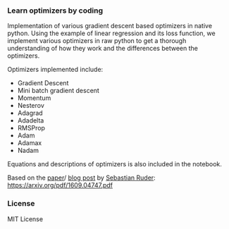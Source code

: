 ### Learn optimizers by coding

Implementation of various gradient descent based optimizers in native python. Using the example of linear regression and its loss function, we implement various optimizers in raw python to get a thorough understanding of how they work and the differences between the optimizers. 

Optimizers implemented include:

* Gradient Descent
* Mini batch gradient descent
* Momentum
* Nesterov
* Adagrad
* Adadelta
* RMSProp
* Adam
* Adamax
* Nadam

Equations and descriptions of optimizers is also included in the notebook. 

Based on the [paper](https://arxiv.org/pdf/1609.04747.pdf)/ [blog post](http://ruder.io/optimizing-gradient-descent/) by [Sebastian Ruder](http://ruder.io/): https://arxiv.org/pdf/1609.04747.pdf 

### License

MIT License
